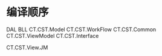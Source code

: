 # 编译顺序
DAL
BLL
CT.CST.Model
CT.CST.WorkFlow
CT.CST.Common
CT.CST.ViewModel CT.CST.Interface

CT.CST.View.JM